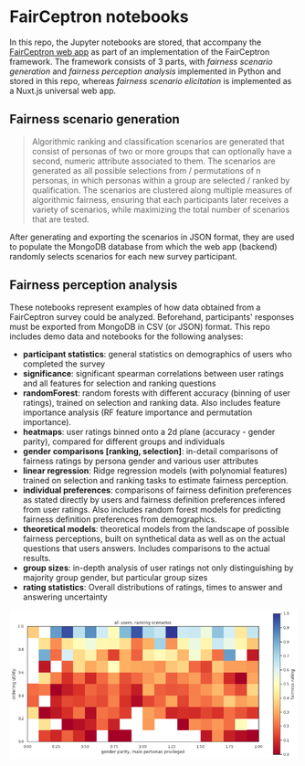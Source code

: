 # FairCeptron notebooks

In this repo, the Jupyter notebooks are stored, that accompany the [FairCeptron web app](https://github.com/cssh-rwth/fairceptron) as part of an implementation of the FairCeptron framework. The framework consists of 3 parts, with _fairness scenario generation_ and _fairness perception analysis_ implemented in Python and stored in this repo, whereas _fairness scenario elicitation_ is implemented as a Nuxt.js universal web app.

## Fairness scenario generation

> Algorithmic ranking and
classification scenarios are generated that consist of personas
of two or more groups that can optionally have a second,
numeric attribute associated to them. The
scenarios are generated as all possible selections from / permutations
of n personas, in which personas within a group
are selected / ranked by qualification. The scenarios are clustered
along multiple measures of algorithmic fairness, ensuring
that each participants later receives a variety of scenarios,
while maximizing the total number of scenarios that are
tested.

After generating and exporting the scenarios in JSON format, they are used to populate the MongoDB database from which the web app (backend) randomly selects scenarios for each new survey participant.

## Fairness perception analysis

These notebooks represent examples of how data obtained from a FairCeptron survey could be analyzed. Beforehand, participants' responses must be exported from MongoDB in CSV (or JSON) format. This repo includes demo data and notebooks for the following analyses:

- **participant statistics**: general statistics on demographics of users who completed the survey
- **significance**: significant spearman correlations between user ratings and all features for selection and ranking questions
- **randomForest**: random forests with different accuracy (binning of user ratings), trained on selection and ranking data. Also includes feature importance analysis (RF feature importance and permutation importance).
- **heatmaps**: user ratings binned onto a 2d plane (accuracy - gender parity), compared for different groups and individuals
- **gender comparisons [ranking, selection]**: in-detail comparisons of fairness ratings by persona gender and various user attributes
- **linear regression**: Ridge regression models (with polynomial features) trained on selection and ranking tasks to estimate fairness perception.
- **individual preferences**: comparisons of fairness definition preferences as stated directly by users and fairness definition preferences infered from user ratings. Also includes random forest models for predicting fairness definition preferences from demographics.
- **theoretical models**: theoretical models from the landscape of possible fairness perceptions, built on synthetical data as well as on the actual questions that users answers. Includes comparisons to the actual results.
- **group sizes**: in-depth analysis of user ratings not only distinguishing by majority group gender, but particular group sizes
- **rating statistics**: Overall distributions of ratings, times to answer and answering uncertainty

![Heatmap comparing participants' ratings of ranking scenarios](heatmap%20ranking.png)
